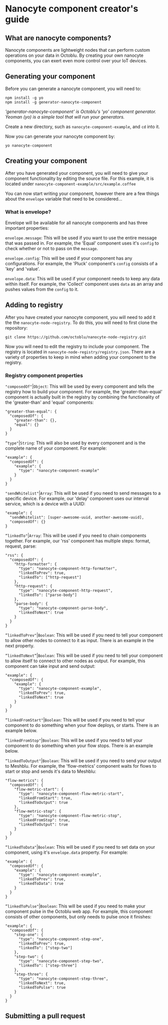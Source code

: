 # Nanocyte component creator's guide

## What are nanocyte components?
Nanocyte components are lightweight nodes that can perform custom operations on your data in Octoblu. By creating your own nanocyte components, you can exert even more control over your IoT devices.

## Generating your component
Before you can generate a nanocyte component, you will need to:
```
npm install -g yo
npm install -g generator-nanocyte-component
```
_'generator-nanocyte-component' is Octoblu's 'yo' component generator. Yeoman (yo) is a simple tool that will run your generators._

Create a new directory, such as `nanocyte-component-example`, and `cd` into it.

Now you can generate your nanocyte component by:
```
yo nanocyte-component
```

## Creating your component
After you have generated your component, you will need to give your component functionality by editing the source file. For this example, it is located under `nanocyte-component-example/src/example.coffee`

You can now start writing your component, however there are a few things about the `envelope` variable that need to be considered...

### What is envelope?
Envelope will be available for all nanocyte components and has three important properties:

`envelope.message`: This will be used if you want to use the entire message that was passed in. For example, the 'Equal' component uses it's `config` to check whether or not to pass on the `message`.

`envelope.config`: This will be used if your component has any configurations. For example, the 'Pluck' component's `config` consists of a 'key' and 'value'.

`envelope.data`: This will be used if your component needs to keep any data within itself. For example, the 'Collect' component uses `data` as an array and pushes values from the `config` to it.

## Adding to registry
After you have created your nanocyte component, you will need to add it the the `nanocyte-node-registry`. To do this, you will need to first clone the repository:
```
git clone https://github.com/octoblu/nanocyte-node-registry.git
```
Now you will need to edit the registry to include your component. The registry is located in `nanocyte-node-registry/registry.json`. There are a variety of properties to keep in mind when adding your component to the registry.

### Registry component properties
`"composedOf"`|`Object`: This will be used by every component and tells the registry how to build your component. For example, the 'greater-than-equal' component is actually built in the registry by combining the functionality of the 'greater-than' and 'equal' components:
```
"greater-than-equal": {
  "composedOf": {
    "greater-than": {},
    "equal": {}
  }
}
```

`”type"`|`String`: This will also be used by every component and is the complete name of your component. For example:
```
"example": {
  "composedOf": {
    "example": {
      "type": "nanocyte-component-example"
    }
  }
}
```

`"sendWhitelist"`|`Array`: This will be used if you need to send messages to a specific device. For example, our 'delay' component uses our interval service, which is a device with a UUID:
```
"example": {
  "sendWhitelist": [super-awesome-uuid, another-awesome-uuid],
  "composedOf": {}
}
```

`”linkedTo"`|`Array`: This will be used if you need to chain components together. For example, our 'rss' component has multiple steps: format, request, parse:
```
"rss": {
  "composedOf": {
    "http-formatter": {
      "type": "nanocyte-component-http-formatter",
      "linkedToPrev": true,
      "linkedTo": ["http-request"]
    },
    "http-request": {
      "type": "nanocyte-component-http-request",
      "linkedTo": ["parse-body"]
    },
    "parse-body": {
      "type": "nanocyte-component-parse-body",
      "linkedToNext": true
    }
  }
}
```

`”linkedToPrev"`|`Boolean`: This will be used if you need to tell your component to allow other nodes to connect to it as input. There is an example in the next property.

`”linkedToNext”`|`Boolean`: This will be used if you need to tell your component to allow itself to connect to other nodes as output. For example, this component can take input and send output:
```
"example": {
  "composedOf": {
    "example": {
      "type": "nanocyte-component-example",
      "linkedToPrev": true,
      "linkedToNext": true
    }
  }
}
```

`”linkedFromStart"`|`Boolean`: This will be used if you need to tell your component to do something when your flow deploys, or starts. There is an example below.

`”linkedFromStop"`|`Boolean`: This will be used if you need to tell your component to do something when your flow stops. There is an example below.

`”linkedToOutput"`|`Boolean`: This will be used if you need to send your output to Meshblu. For example, the 'flow-metrics' component waits for flows to start or stop and sends it's data to Meshblu:
```
"flow-metrics": {
  "composedOf": {
    "flow-metric-start": {
      "type": "nanocyte-component-flow-metric-start",
      "linkedFromStart": true,
      "linkedToOutput": true
    },
    "flow-metric-stop": {
      "type": "nanocyte-component-flow-metric-stop",
      "linkedFromStop": true,
      "linkedToOutput": true
    }
  }
}
```

`”linkedToData"`|`Boolean`: This will be used if you need to set data on your component, using it's `envelope.data` property. For example:
```
"example": {
  "composedOf": {
    "example": {
      "type": "nanocyte-component-example",
      "linkedToPrev": true,
      "linkedToData": true
    }
  }
}
```

`”linkedToPulse"`|`Boolean`: This will be used if you need to make your component pulse in the Octoblu web app. For example, this component consists of other components, but only needs to pulse once it finishes:
```
"example": {
  "composedOf": {
    "step-one": {
      "type": "nanocyte-component-step-one",
      "linkedToPrev": true,
      "linkedTo": ["step-two"]
    },
    "step-two": {
      "type": "nanocyte-component-step-two",
      "linkedTo": ["step-three"]
    },
    "step-three": {
      "type": "nanocyte-component-step-three",
      "linkedToNext": true,
      "linkedToPulse": true
    }
  }
}
```

## Submitting a pull request
